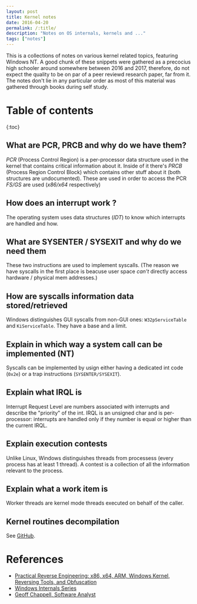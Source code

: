 ```yaml
---
layout: post
title: Kernel notes
date: 2016-04-20
permalink: /:title/
description: "Notes on OS internals, kernels and ..."
tags: ["notes"]
---
```


This is a collections of notes on various kernel related topics, featuring
Windows NT. A good chunk of these snippets were gathered as a precocius high
schooler around somewhere between 2016 and 2017, therefore, do not expect the
quality to be on par of a peer reviewd research paper, far from it. The notes
don't lie in any particular order as most of this material was gathered through
books during self study.

# Table of contents

{:toc}

## What are PCR, PRCB and why do we have them?

_PCR_ (Process Control Region) is a per-processor data structure used in the
kernel that contains critical information about it. Inside of it
there's _PRCB_ (Process Region Control Block) which contains other stuff
about it (both structures are undocumented). These are used in order to access the PCR _FS/GS_ are used
(_x86/x64_ respectively)


## How does an interrupt work ?

The operating system uses data structures (_IDT_) to know which interrupts 
are handled and how.


## What are SYSENTER / SYSEXIT and why do we need them

These two instructions are used to implement syscalls. (The reason we have
syscalls in the first place is beacuse user space *can't* directly access
hardware / physical mem addresses.)


## How are syscalls information data stored/retrieved

Windows distinguishes GUI syscalls from non-GUI ones: `W32pServiceTable` and
`KiServiceTable`. They have a base and a limit.

	
## Explain in which way a system call can be implemented (NT)

Syscalls can be implemented by usign either having a dedicated int code
(`0x2e`) or a trap instructions (`SYSENTER/SYSEXIT`).

## Explain what IRQL is

Interrupt Request Level are numbers associated with interrupts and describe
the "priority" of the int. IRQL is an unsigned char and is per-processor:
interrupts are handled only if they number is equal or higher than the
current IRQL. 

<!-- doubt 1: How does the CPU know when to increase/decrease IRQL ? Does it
have a queue or something ?


## What are MDLs,why do we need them and what is their relationship w/ the MMU ?

-->

## Explain execution contests

Unlike Linux, Windows distinguishes threads from processess (every process
has at least 1 thread). A contest is a collection of all the information
relevant to the process.


## Explain what a work item is 

Worker threads are kernel mode threads executed on behalf of the
caller. 

## Kernel routines decompilation

See [GitHub](https://github.com/shxdow/low-level-exercises/tree/master/practical-reverse-engineering).

# References

- [Practical Reverse Engineering: x86, x64, ARM, Windows Kernel, Reversing Tools, and Obfuscation](https://www.goodreads.com/en/book/show/18227589)
- [Windows Internals Series](https://learn.microsoft.com/en-us/sysinternals/resources/windows-internals)
- [Geoff Chappell, Software Analyst](geoffchappell.com)
